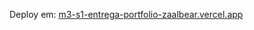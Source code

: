 Deploy em: [m3-s1-entrega-portfolio-zaalbear.vercel.app](m3-s1-entrega-portfolio-zaalbear.vercel.app)
